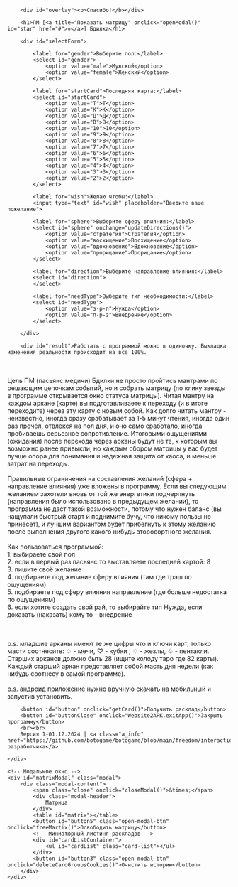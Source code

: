 <!DOCTYPE html>
<html lang="ru">

<head>
    <meta charset="UTF-8">
    <meta name="viewport" content="width=device-width, initial-scale=1.0">
    <title>ПМ Бдилка</title>
    <meta name="keywords" content="Пасьянс Медичи, ПМ, Бдилка, Волков Андрей, желания">
    <meta name="description" content="Пасьянс Медичи помогает в сложных ситуациях, а Бдилка выявляет скрытые желания. Перед вами инструмент настоящей свободы в мире, где ваши границы сознания станут как спасением, так и ловушкой.">
    <link rel="icon" type="image/x-icon" href="./favicon.ico">
    <link rel='stylesheet' href='./style.css?v=01.12.2024'>
    <script src='./functions.js?v=28.11.2024'></script>
    <script src='./config.js?v=28.11.2024'></script>
</head>

<body>
    <div class="container">

        <div id="overlay"><b>Cпасибо!</b></div>

        <h1>ПМ [<a title="Показать матрицу" onclick="openModal()" id="star" href="#">✵</a>] Бдилка</h1>

        <div id="selectForm">

            <label for="gender">Выберите пол:</label>
            <select id="gender">
                <option value="male">Мужской</option>
                <option value="female">Женский</option>
            </select>

            <label for="startCard">Последняя карта:</label>
            <select id="startCard">
                <option value="Т">Т</option>
                <option value="К">К</option>
                <option value="Д">Д</option>
                <option value="В">В</option>
                <option value="10">10</option>
                <option value="9">9</option>
                <option value="8">8</option>
                <option value="7">7</option>
                <option value="6">6</option>
                <option value="5">5</option>
                <option value="4">4</option>
                <option value="3">3</option>
                <option value="2">2</option>
            </select>

            <label for="wish">Желаю чтобы:</label>
            <input type="text" id="wish" placeholder="Введите ваше пожелание">

            <label for="sphere">Выберите сферу влияния:</label>
            <select id="sphere" onchange="updateDirections()">
                <option value="стратегия">Стратегия</option>
                <option value="восхищение">Восхищение</option>
                <option value="вдохновение">Вдохновение</option>
                <option value="прорицание">Прорицание</option>
            </select>

            <label for="direction">Выберите направление влияния:</label>
            <select id="direction">
            </select>

            <label for="needType">Выберите тип необходимости:</label>
            <select id="needType">
                <option value="з-р-п">Нужда</option>
                <option value="п-р-з">Внедрение</option>
            </select>

        </div>

        <div id="result">Работать с программой можно в одиночку. Выкладка изменения реальности происходит на все 100%.
 <br><br>
Цель ПМ (пасьянс медичи) Бдилки не просто пройтись мантрами по решающим цепочкам событий, но и собрать матрицу (по клику звезды в программе открывается окно статуса матрицы). Читая мантру на каждом аркане (карте) вы подготавливаете к переходу (и в итоге переходите) через эту карту с новым собой. Как долго читать мантру - неизвестно, иногда сразу срабатывает за 1-5 минут чтения, иногда один раз прочёл, отвлекся на пол дня, и оно само сработало, иногда пробиваешь серьезное сопротивление. Итоговыми ощущениями (ожидания) после перехода через арканы будут не те, к которым вы возможно ранее привыкли, но каждым сбором матрицы у вас будет лучше опора для понимания и надежная защита от хаоса, и меньше затрат на переходы.
<br><br>
Правильные ограничения на составления желаний (сфера + направление влияния) уже вложены в программу. Если вы следующим желанием захотели вновь от той же энергетики подчерпнуть (направления было использовано в предыдущем желании), то программа не даст такой возможности, потому что нужен баланс (вы нащупали быстрый старт и поднимите бучу, что никому пользы не принесет), и лучшим вариантом будет прибегнуть к этому желанию после выполнения другого какого нибудь второсортного желания.
<br><br>
Как пользоваться программой:
<br>
    1. выбираете свой пол<br>
    2. если в первый раз пасьянс то выставляете последней картой: 8<br>
    3. пишите своё желание<br>
    4. подбираете под желание сферу влияния (там где трэш по ощущениям)<br>
    5. подбираете под сферу влияния направление (где больше недостатка по ощущениям)<br>
    6. если хотите создать свой рай, то выбирайте тип Нужда, если доказать (наказать) кому то - внедрение

 <br><br>
p.s. младшие арканы имеют те же цифры что и ключи карт, только масти соотнесите: ♤ - мечи, ♡ - кубки , ♢ - жезлы, ♧ - пентакли. Старших арканов должно быть 28 (ищите колоду таро где 82 карты). Каждый старший аркан представляет собой масть дня недели (как нибудь соотнесу в самой программе). 
<br><br>
p.s. андроид приложение нужно вручную скачать на мобильный и запустив установить.</div>

        <button id="button" onclick="getCard()">Получить расклад</button>
        <button id="buttonClose" onclick="Website2APK.exitApp()">Закрыть программу</button>
        <br><br>
		Версия 1-01.12.2024 | <a class="a_info" href="https://github.com/botogame/botogame/blob/main/freedom/interaction/vigil/README.md">сайт разработчика</a>

    </div>

    <!-- Модальное окно -->
    <div id="matrixModal" class="modal">
        <div class="modal-content">
            <span class="close" onclick="closeModal()">&times;</span>
            <div class="modal-header">
                Матрица
            </div>
            <table id="matrix"></table>
            <button id="button5" class="open-modal-btn" onclick="freeMartix()">Освободить матрицу</button>
            <!-- Миниатюрный листинг раскладов -->
            <div id="cardListContainer">
                <ul id="cardList" class="card-list"></ul>
            </div>
            <button id="button3" class="open-modal-btn" onclick="deleteCardGroupsCookies()">Очистить историю</button>
        </div>
    </div>

</body>

</html>
